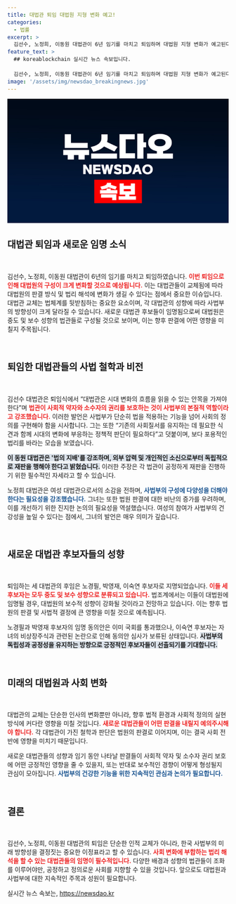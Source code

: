 ```yaml
---
title: 대법관 퇴임 대법원 지형 변화 예고!
categories:
  - 법률
excerpt: >
  김선수, 노정희, 이동원 대법관이 6년 임기를 마치고 퇴임하며 대법원 지형 변화가 예고된다. 후임으로 중도·보수 성향의 3명이 지명되어 보수 성향이 강화될 전망이다. 사법부의 독립과 다양성의 필요성에 대한 잇따른 경고에 귀 기울여야 할 시점이다.
feature_text: >
  ## koreablockchain 실시간 뉴스 속보입니다.

  김선수, 노정희, 이동원 대법관이 6년 임기를 마치고 퇴임하며 대법원 지형 변화가 예고된다. 후임으로 중도·보수 성향의 3명이 지명되어 보수 성향이 강화될 전망이다. 사법부의 독립과 다양성의 필요성에 대한 잇따른 경고에 귀 기울여야 할 시점이다.
image: '/assets/img/newsdao_breakingnews.jpg'
---
```


<p><img src="/assets/img/newsdao_breakingnews.jpg" alt="koreablockchain 속보" /></p>

<h2 data-ke-size="size26">대법관 퇴임과 새로운 임명 소식</h2>

<p data-ke-size="size16">&nbsp;</p>

<p>김선수, 노정희, 이동원 대법관이 6년의 임기를 마치고 퇴임하였습니다. <b><span style="color: #ee2323;">이번 퇴임으로 인해 대법원의 구성이 크게 변화할 것으로 예상됩니다.</span></b> 이는 대법관들이 교체됨에 따라 대법원의 판결 방식 및 법리 해석에 변화가 생길 수 있다는 점에서 중요한 이슈입니다. 대법관 교체는 법체계를 뒷받침하는 중요한 요소이며, 각 대법관의 성향에 따라 사법부의 방향성이 크게 달라질 수 있습니다. 새로운 대법관 후보들이 임명됨으로써 대법원은 중도 및 보수 성향의 법관들로 구성될 것으로 보이며, 이는 향후 판결에 어떤 영향을 미칠지 주목됩니다.</p>

<p data-ke-size="size16">&nbsp;</p>

<h2 data-ke-size="size26">퇴임한 대법관들의 사법 철학과 비전</h2>

<p data-ke-size="size16">&nbsp;</p>

<p>김선수 대법관은 퇴임식에서 “대법관은 시대 변화의 흐름을 읽을 수 있는 안목을 가져야 한다”며 <b><span style="color: #ee2323;">법관이 사회적 약자와 소수자의 권리를 보호하는 것이 사법부의 본질적 역할이라고 강조했습니다.</span></b> 이러한 발언은 사법부가 단순히 법을 적용하는 기능을 넘어 사회의 정의를 구현해야 함을 시사합니다. 그는 또한 “기존의 사회질서를 유지하는 데 필요한 식견과 함께 시대의 변화에 부응하는 정책적 판단이 필요하다”고 덧붙이며, 보다 포용적인 법리를 바라는 모습을 보였습니다. </p>

<p><b><span style="background-color: #21538527;">이 동원 대법관은 '법의 지배'를 강조하며, 외부 압력 및 개인적인 소신으로부터 독립적으로 재판을 행해야 한다고 밝혔습니다.</span></b> 이러한 주장은 각 법관이 공정하게 재판을 진행하기 위한 필수적인 자세라고 할 수 있습니다. </p>

<p>노정희 대법관은 여성 대법관으로서의 소감을 전하며, <b><span style="color: #1a5490;">사법부의 구성에 다양성을 더해야 한다는 필요성을 강조했습니다.</span></b> 그녀는 또한 법원 판결에 대한 비난의 증가를 우려하며, 이를 개선하기 위한 진지한 논의의 필요성을 역설했습니다. 여성의 참여가 사법부의 건강성을 높일 수 있다는 점에서, 그녀의 발언은 매우 의미가 깊습니다. </p>

<p data-ke-size="size16">&nbsp;</p>

<h2 data-ke-size="size26">새로운 대법관 후보자들의 성향</h2>

<p data-ke-size="size16">&nbsp;</p>

<p>퇴임하는 세 대법관의 후임은 노경필, 박영재, 이숙연 후보자로 지명되었습니다. <b><span style="color: #ee2323;">이들 세 후보자는 모두 중도 및 보수 성향으로 분류되고 있습니다.</span></b> 법조계에서는 이들이 대법원에 임명될 경우, 대법원의 보수적 성향이 강화될 것이라고 전망하고 있습니다. 이는 향후 법원의 판결 및 사법적 결정에 큰 영향을 미칠 것으로 예측됩니다. </p>

<p>노경필과 박영재 후보자의 임명 동의안은 이미 국회를 통과했으나, 이숙연 후보자는 자녀의 비상장주식과 관련된 논란으로 인해 동의안 심사가 보류된 상태입니다. <b><span style="background-color: #21538527;">사법부의 독립성과 공정성을 유지하는 방향으로 긍정적인 후보자들이 선출되기를 기대합니다.</span></b></p>

<p data-ke-size="size16">&nbsp;</p>

<h2 data-ke-size="size26">미래의 대법원과 사회 변화</h2>

<p data-ke-size="size16">&nbsp;</p>

<p>대법관의 교체는 단순한 인사의 변화뿐만 아니라, 향후 법적 환경과 사회적 정의의 실현 방식에 커다란 영향을 미칠 것입니다. <b><span style="color: #ee2323;">새로운 대법관들이 어떤 판결을 내릴지 예의주시해야 합니다.</span></b> 각 대법관이 가진 철학과 판단은 법원의 판결로 이어지며, 이는 결국 사회 전반에 영향을 미치기 때문입니다. </p>

<p>새로운 대법관들의 성향과 임기 동안 나타날 판결들이 사회적 약자 및 소수자 권리 보호에 어떤 긍정적인 영향을 줄 수 있을지, 또는 반대로 보수적인 경향이 어떻게 형성될지 관심이 모아집니다. <b><span style="color: #1a5490;">사법부의 건강한 기능을 위한 지속적인 관심과 논의가 필요합니다.</span></b> </p>

<p data-ke-size="size16">&nbsp;</p>

<h2 data-ke-size="size26">결론</h2>

<p data-ke-size="size16">&nbsp;</p>

<p>김선수, 노정희, 이동원 대법관의 퇴임은 단순한 인적 교체가 아니라, 한국 사법부의 미래 방향성을 결정짓는 중요한 이정표라고 할 수 있습니다. <b><span style="color: #ee2323;">사회 변화에 부합하는 법리 해석을 할 수 있는 대법관들의 임명이 필수적입니다.</span></b> 다양한 배경과 성향의 법관들이 조화를 이루어야만, 공정하고 정의로운 사회를 지향할 수 있을 것입니다. 앞으로도 대법원과 사법부에 대한 지속적인 주목과 성원이 필요합니다. </p>
실시간 뉴스 속보는, <a href="https://newsdao.kr" rel="dofollow">https://newsdao.kr</a>


